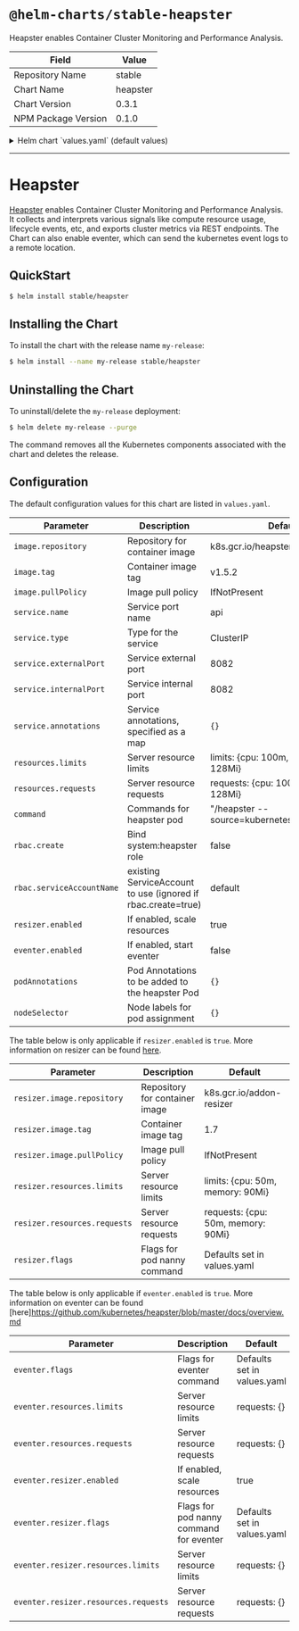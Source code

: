 # `@helm-charts/stable-heapster`

Heapster enables Container Cluster Monitoring and Performance Analysis.

| Field               | Value    |
| ------------------- | -------- |
| Repository Name     | stable   |
| Chart Name          | heapster |
| Chart Version       | 0.3.1    |
| NPM Package Version | 0.1.0    |

<details>

<summary>Helm chart `values.yaml` (default values)</summary>

```yaml
## Default values for heapster.
##
replicaCount: 1
image:
  repository: k8s.gcr.io/heapster
  tag: v1.5.2
  pullPolicy: IfNotPresent
## Here labels can be added to the heapster deployment
# labels:
#   kubernetes.io/cluster-service: "true"
#   kubernetes.io/name: "Heapster"
labels: {}

## Here labels can be added to the heapster deployment
# annotations:
#   scheduler.alpha.kubernetes.io/critical-pod: ''
annotations: {}

## Here annotations can be added for the heapster Pod
# podAnnotations:
#   prometheus.io/scrape: "true"
podAnnotations: {}

## Node labels for pod assignment
## Ref: https://kubernetes.io/docs/user-guide/node-selection/
##
nodeSelector: {}

service:
  type: ClusterIP
  externalPort: 8082
  internalPort: 8082
  ## This allows an override of the heapster service name
  ## Default: {{ .Chart.Name }}
  # nameOverride:

  ## Here labels can be added to the heapster service
  # labels:
  #   kubernetes.io/cluster-service: "true"
  #   kubernetes.io/name: "Heapster"
  labels:

  ## Here annotations can be added to the heapster service
  # annotations:
  #   prometheus.io/path: /metrics
  #   prometheus.io/port: "8082"
  #   prometheus.io/scrape: "true"
  annotations: {}
resources:
  limits:
    cpu: 100m
    memory: 128Mi
  requests:
    cpu: 100m
    memory: 128Mi

## Heapster command and arguments
## Default source=kubernetes.summary_api:''
## ref: https://github.com/kubernetes/heapster/blob/master/docs/source-configuration.md
##
## By default sink not set
## ref: https://github.com/kubernetes/heapster/blob/master/docs/sink-configuration.md
##
command:
  - '/heapster'
  - "--source=kubernetes.summary_api:''"

## heapster env variables
env: []

## Resizer scales resources linearly with the number of nodes in the cluster
## Resizer is enabled by default
##
resizer:
  enabled: true
  image:
    repository: k8s.gcr.io/addon-resizer
    tag: 1.7
    pullPolicy: IfNotPresent
  resources:
    limits:
      cpu: 50m
      memory: 90Mi
    requests:
      cpu: 50m
      memory: 90Mi

  ## Flags used for /pod_nanny command
  ## container and deployment flags already determined chart name
  ## ref: https://github.com/kubernetes/contrib/blob/master/addon-resizer/README.md
  ##
  flags:
    - '--cpu=150m'
    - '--extra-cpu=10m'
    - '--memory=200Mi'
    - '--extra-memory=6Mi'
    - '--threshold=5'
    - '--poll-period=300000'

## For RBAC support:
rbac:
  create: true

  ## Ignored if rbac.create is true
  ##
  serviceAccountName: default

## eventer can send the kubernetes event logs to a remote destination
## it uses the same image as heapster but has its own resizer nanny pod
## eventer is disabled by default
## see https://github.com/kubernetes/heapster/blob/master/docs/overview.md for the flags you can use
## you will probably want to change the --sink parameter
eventer:
  enabled: false
  flags:
    - '--source=kubernetes:https://kubernetes.default'
    - '--sink=log'
  resources: {}
  #    limits:
  #      cpu: 100m
  #      memory: 250Mi
  #    requests:
  #      cpu: 100m
  #      memory: 250Mi
  resizer:
    enabled: true
    resources: {}
    #      limits:
    #        cpu: 50m
    #        memory: 90Mi
    #      requests:
    #        cpu: 50m
    #        memory: 90Mi
    flags:
      - '--cpu=150m'
      - '--extra-cpu=10m'
      - '--memory=200Mi'
      - '--extra-memory=6Mi'
      - '--threshold=5'
      - '--poll-period=300000'
```

</details>

---

# Heapster

[Heapster](https://github.com/kubernetes/heapster) enables Container Cluster Monitoring and Performance Analysis. It collects and interprets various signals like compute resource usage, lifecycle events, etc, and exports cluster metrics via REST endpoints.
The Chart can also enable eventer, which can send the kubernetes event logs to a remote location.

## QuickStart

```bash
$ helm install stable/heapster
```

## Installing the Chart

To install the chart with the release name `my-release`:

```bash
$ helm install --name my-release stable/heapster
```

## Uninstalling the Chart

To uninstall/delete the `my-release` deployment:

```bash
$ helm delete my-release --purge
```

The command removes all the Kubernetes components associated with the chart and deletes the release.

## Configuration

The default configuration values for this chart are listed in `values.yaml`.

| Parameter                 | Description                                                  | Default                                       |
| ------------------------- | ------------------------------------------------------------ | --------------------------------------------- |
| `image.repository`        | Repository for container image                               | k8s.gcr.io/heapster                           |
| `image.tag`               | Container image tag                                          | v1.5.2                                        |
| `image.pullPolicy`        | Image pull policy                                            | IfNotPresent                                  |
| `service.name`            | Service port name                                            | api                                           |
| `service.type`            | Type for the service                                         | ClusterIP                                     |
| `service.externalPort`    | Service external port                                        | 8082                                          |
| `service.internalPort`    | Service internal port                                        | 8082                                          |
| `service.annotations`     | Service annotations, specified as a map                      | `{}`                                          |
| `resources.limits`        | Server resource limits                                       | limits: {cpu: 100m, memory: 128Mi}            |
| `resources.requests`      | Server resource requests                                     | requests: {cpu: 100m, memory: 128Mi}          |
| `command`                 | Commands for heapster pod                                    | "/heapster --source=kubernetes.summary_api:'' |
| `rbac.create`             | Bind system:heapster role                                    | false                                         |
| `rbac.serviceAccountName` | existing ServiceAccount to use (ignored if rbac.create=true) | default                                       |
| `resizer.enabled`         | If enabled, scale resources                                  | true                                          |
| `eventer.enabled`         | If enabled, start eventer                                    | false                                         |
| `podAnnotations`          | Pod Annotations to be added to the heapster Pod              | `{}`                                          |
| `nodeSelector`            | Node labels for pod assignment                               | `{}`                                          |

The table below is only applicable if `resizer.enabled` is `true`. More information on resizer can be found [here](https://github.com/kubernetes/contrib/blob/master/addon-resizer/README.md).

| Parameter                    | Description                    | Default                            |
| ---------------------------- | ------------------------------ | ---------------------------------- |
| `resizer.image.repository`   | Repository for container image | k8s.gcr.io/addon-resizer           |
| `resizer.image.tag`          | Container image tag            | 1.7                                |
| `resizer.image.pullPolicy`   | Image pull policy              | IfNotPresent                       |
| `resizer.resources.limits`   | Server resource limits         | limits: {cpu: 50m, memory: 90Mi}   |
| `resizer.resources.requests` | Server resource requests       | requests: {cpu: 50m, memory: 90Mi} |
| `resizer.flags`              | Flags for pod nanny command    | Defaults set in values.yaml        |

The table below is only applicable if `eventer.enabled` is `true`. More information on eventer can be found
[here]https://github.com/kubernetes/heapster/blob/master/docs/overview.md

| Parameter                            | Description                             | Default                     |
| ------------------------------------ | --------------------------------------- | --------------------------- |
| `eventer.flags`                      | Flags for eventer command               | Defaults set in values.yaml |
| `eventer.resources.limits`           | Server resource limits                  | requests: {}                |
| `eventer.resources.requests`         | Server resource requests                | requests: {}                |
| `eventer.resizer.enabled`            | If enabled, scale resources             | true                        |
| `eventer.resizer.flags`              | Flags for pod nanny command for eventer | Defaults set in values.yaml |
| `eventer.resizer.resources.limits`   | Server resource limits                  | requests: {}                |
| `eventer.resizer.resources.requests` | Server resource requests                | requests: {}                |
